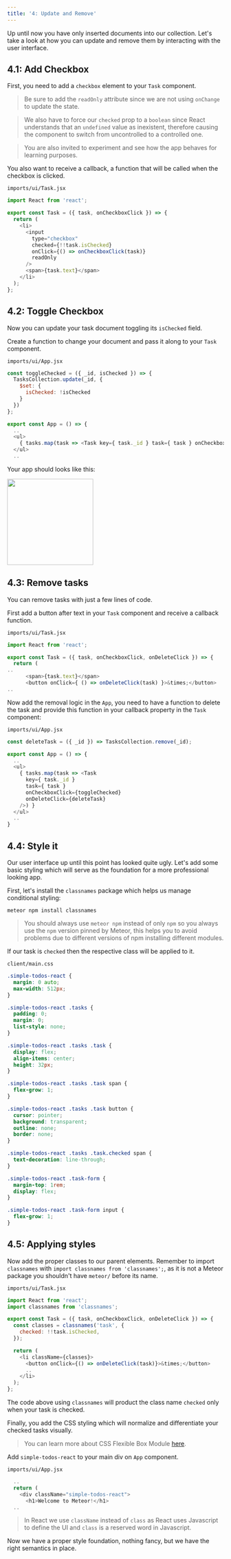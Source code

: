 ```yaml
---
title: '4: Update and Remove'
---
```


Up until now you have only inserted documents into our collection. Let's take a look at how you can update and remove them by interacting with the user interface.

## 4.1: Add Checkbox

First, you need to add a `checkbox` element to your `Task` component.

> Be sure to add the `readOnly` attribute since we are not using `onChange` to update the state.

> We also have to force our `checked` prop to a `boolean` since React understands that an `undefined` value as inexistent, therefore causing the component to switch from uncontrolled to a controlled one.

> You are also invited to experiment and see how the app behaves for learning purposes.

You also want to receive a callback, a function that will be called when the checkbox is clicked.

`imports/ui/Task.jsx`

```js
import React from 'react';

export const Task = ({ task, onCheckboxClick }) => {
  return (
    <li>
      <input
        type="checkbox"
        checked={!!task.isChecked}
        onClick={() => onCheckboxClick(task)}
        readOnly
      />
      <span>{task.text}</span>
    </li>
  );
};
```

## 4.2: Toggle Checkbox

Now you can update your task document toggling its `isChecked` field.

Create a function to change your document and pass it along to your `Task` component.

`imports/ui/App.jsx`

```js
const toggleChecked = ({ _id, isChecked }) => {
  TasksCollection.update(_id, {
    $set: {
      isChecked: !isChecked
    }
  })
};

export const App = () => {
  ..
  <ul>
    { tasks.map(task => <Task key={ task._id } task={ task } onCheckboxClick={toggleChecked} />) }
  </ul>
  ..
```

Your app should looks like this:

<img width="200px" src="/simple-todos/assets/step04-checkbox.png"/>

## 4.3: Remove tasks

You can remove tasks with just a few lines of code.

First add a button after text in your `Task` component and receive a callback function.

`imports/ui/Task.jsx`

```js
import React from 'react';

export const Task = ({ task, onCheckboxClick, onDeleteClick }) => {
  return (
..
      <span>{task.text}</span>
      <button onClick={ () => onDeleteClick(task) }>&times;</button>
..
```

Now add the removal logic in the `App`, you need to have a function to delete the task and provide this function in your callback property in the `Task` component:

`imports/ui/App.jsx`

```js
const deleteTask = ({ _id }) => TasksCollection.remove(_id);

export const App = () => {
  ..
  <ul>
    { tasks.map(task => <Task
      key={ task._id }
      task={ task }
      onCheckboxClick={toggleChecked}
      onDeleteClick={deleteTask}
    />) }
  </ul>
  ..
}
```

## 4.4: Style it

Our user interface up until this point has looked quite ugly. Let's add some basic styling which will serve as the foundation for a more professional looking app.

First, let's install the `classnames` package which helps us manage conditional styling:

```
meteor npm install classnames
```

> You should always use `meteor npm` instead of only `npm` so you always use the `npm` version pinned by Meteor, this helps you to avoid problems due to different versions of npm installing different modules.

If our task is `checked` then the respective class will be applied to it.

`client/main.css`

```css
.simple-todos-react {
  margin: 0 auto;
  max-width: 512px;
}

.simple-todos-react .tasks {
  padding: 0;
  margin: 0;
  list-style: none;
}

.simple-todos-react .tasks .task {
  display: flex;
  align-items: center;
  height: 32px;
}

.simple-todos-react .tasks .task span {
  flex-grow: 1;
}

.simple-todos-react .tasks .task button {
  cursor: pointer;
  background: transparent;
  outline: none;
  border: none;
}

.simple-todos-react .tasks .task.checked span {
  text-decoration: line-through;
}

.simple-todos-react .task-form {
  margin-top: 1rem;
  display: flex;
}

.simple-todos-react .task-form input {
  flex-grow: 1;
}
```

## 4.5: Applying styles

Now add the proper classes to our parent elements. Remember to import `classnames` with `import classnames from 'classnames';`, as it is not a Meteor package you shouldn't have `meteor/` before its name. 

`imports/ui/Task.jsx`

```js
import React from 'react';
import classnames from 'classnames';

export const Task = ({ task, onCheckboxClick, onDeleteClick }) => {
  const classes = classnames('task', {
    checked: !!task.isChecked,
  });

  return (
    <li className={classes}>
      <button onClick={() => onDeleteClick(task)}>&times;</button>
      ..
    </li>
  );
};
```

The code above using `classnames` will product the class name `checked` only when your task is checked.

Finally, you add the CSS styling which will normalize and differentiate your checked tasks visually.

> You can learn more about CSS Flexible Box Module [here](https://developer.mozilla.org/en-US/docs/Web/CSS/CSS_Flexible_Box_Layout/Basic_Concepts_of_Flexbox).

Add `simple-todos-react` to your main div on `App` component.

`imports/ui/App.jsx`

```js
  ..
  return (
    <div className="simple-todos-react">
      <h1>Welcome to Meteor!</h1>
  ..
```

> In React we use `className` instead of `class` as React uses Javascript to define the UI and `class` is a reserved word in Javascript.

Now we have a proper style foundation, nothing fancy, but we have the right semantics in place.
